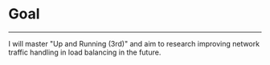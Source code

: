 # Goal
------------
I will master "Up and Running (3rd)" and aim to research improving network traffic handling in load balancing in the future.








